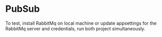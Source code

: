 # PubSub


To test, install RabbitMq on local machine or update appsettings for the RabbitMq server and credentials, run both project simultaneously. 
